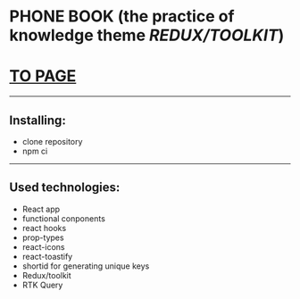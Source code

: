 # PHONE BOOK (the practice of knowledge theme _REDUX/TOOLKIT_)

# [TO PAGE](https://marinatripetska.github.io/goit-react-hw-07-phonebook/)

---

## Installing:

- clone repository
- npm ci

---

## Used technologies:

- React app
- functional conponents
- react hooks
- prop-types
- react-icons
- react-toastify
- shortid for generating unique keys
- Redux/toolkit
- RTK Query
